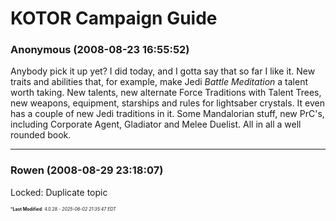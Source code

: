 # KOTOR Campaign Guide

### **Anonymous** (2008-08-23 16:55:52)

Anybody pick it up yet?
I did today, and I gotta say that so far I like it. New traits and abilities that, for example, make Jedi *Battle Meditation* a talent worth taking. New talents, new alternate Force Traditions with Talent Trees, new weapons, equipment, starships and rules for lightsaber crystals. It even has a couple of new Jedi traditions in it. Some Mandalorian stuff, new PrC's, including Corporate Agent, Gladiator and Melee Duelist. All in all a well rounded book.

---

### **Rowen** (2008-08-29 23:18:07)

Locked: Duplicate topic



<span style="font-size: 0.5em;">***Last Modified**: 4.0.28 - *2025-06-02 21:35:47 EDT*</span>